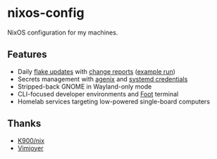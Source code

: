 # nixos-config

NixOS configuration for my machines.

## Features

- Daily [flake updates](https://github.com/tlvince/nixos-config/blob/b1b37216961830494906c5f41b86c0f4e285a095/.github/workflows/update-flake.yml) with [change reports](https://github.com/tlvince/nixos-config/blob/b1b37216961830494906c5f41b86c0f4e285a095/.github/workflows/build.yml) ([example run](https://github.com/tlvince/nixos-config/pull/287))
- Secrets management with [agenix](https://github.com/ryantm/agenix) and [systemd credentials](https://systemd.io/CREDENTIALS/)
- Stripped-back GNOME in Wayland-only mode
- CLI-focused developer environments and [Foot](https://codeberg.org/dnkl/foot/) terminal
- Homelab services targeting low-powered single-board computers

## Thanks

- [K900/nix](https://gitlab.com/K900/nix/)
- [Vimjoyer](https://www.youtube.com/@vimjoyer)
